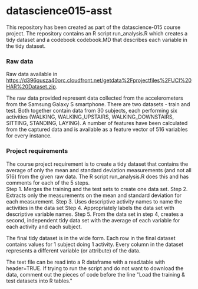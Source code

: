 # datascience015-asst
This repository has been created as part of the datascience-015 course project.
The repository contains an R script run_analysis.R which creates a tidy dataset and a codebook codebook.MD that describes each variable in the tidy dataset.

### Raw data
Raw data available in https://d396qusza40orc.cloudfront.net/getdata%2Fprojectfiles%2FUCI%20HAR%20Dataset.zip.

The raw data provided represent data collected from the accelerometers from the Samsung Galaxy S smartphone. There are two datasets - train and test. Both together contain data from 30 subjects, each performing six activities (WALKING, WALKING_UPSTAIRS, WALKING_DOWNSTAIRS, SITTING, STANDING, LAYING). A number of features have been calculated from the captured data and is available as a feature vector of 516 variables for every instance. 

### Project requirements
The course project requirement is to create a tidy dataset that contains the average of only the mean and standard deviation measurements (and not all 516) from the given raw data. The R script run_analysis.R does this and has comments for each of the 5 steps.   
Step 1. Merges the training and the test sets to create one data set.
Step 2.	Extracts only the measurements on the mean and standard deviation for each measurement. 
Step 3.	Uses descriptive activity names to name the activities in the data set
Step 4.	Appropriately labels the data set with descriptive variable names. 
Step 5.	From the data set in step 4, creates a second, independent tidy data set with the average of each variable for each activity and each subject.

The final tidy dataset is in the wide form. Each row in the final dataset contains values for 1 subject doing 1 activity. Every column in the dataset represents a different variable (or attribute) of the data.

The text file can be read into a R dataframe with a read.table with header=TRUE.
If trying to run the script and do not want to download the data, comment out the pieces of code before the line "Load the training & test datasets into R tables."
 